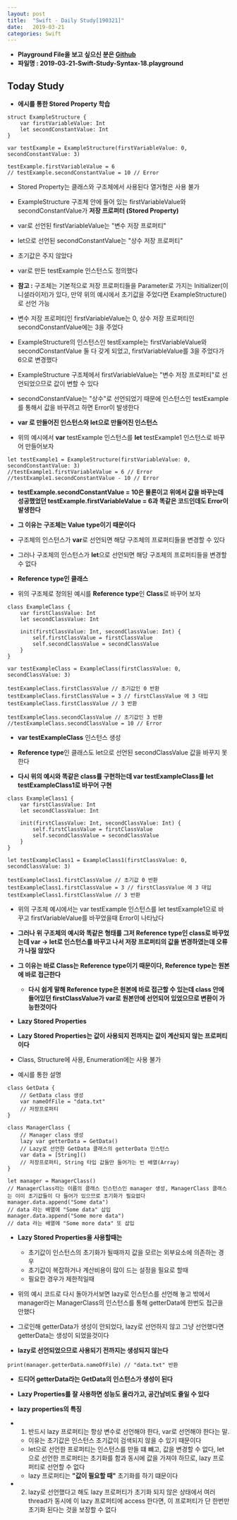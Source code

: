 ```yaml
---
layout: post
title:  "Swift - Daily Study[190321]"
date:   2019-03-21
categories: Swift
---
```


- **Playground File을 보고 싶으신 분은 [Github](https://github.com/VincentGeranium/Swift-Study)**
- **파일명 : 2019-03-21-Swift-Study-Syntax-18.playground**


## Today Study

- **에시를 통한 Stored Property 학습**

```
struct ExampleStructure {
    var firstVariableValue: Int
    let secondConstantValue: Int
}

var testExample = ExampleStructure(firstVariableValue: 0, secondConstantValue: 3)

testExample.firstVariableValue = 6
// testExample.secondConstantValue = 10 // Error
```

- Stored Property는 클래스와 구조체에서 사용된다 열거형은 사용 불가
- ExampleStructure 구조체 안에 들어 있는 firstVariableValue와 secondConstantValue가 **저장 프로퍼터 (Stored Property)**
- var로 선언된 firstVariableValue는 "변수 저장 프로퍼티"
- let으로 선언된 secondConstantValue는 "상수 저장 프로퍼티"
- 초기값은 주지 않았다
- var로 만든 testExample 인스턴스도 정의했다
- **참고 :** 구조체는 기본적으로 저장 프로퍼티들을 Parameter로 가지는 Initializer(이니셜라이저)가 있다, 만약 위의 예시에서 초기값을 주었다면 ExampleStructure()로 선언 가능
- 변수 저장 프로퍼티인 firstVariableValue는 0, 상수 저장 프로퍼티인 secondConstantValue에는 3을 주었다
- ExampleStructure의 인스턴스인 testExample는 firstVariableValue와 secondConstantValue 둘 다 갖게 되었고, firstVariableValue를 3을 주었다가 6으로 변경했다
- ExampleStructure 구조체에서 firstVariableValue는 "변수 저장 프로퍼티"로 선언되었으므로 값이 변할 수 있다
- secondConstantValue는 "상수"로 선언되었기 때문에 인스턴스인 testExample를 통해서 값을 바꾸려고 하면 Error이 발생한다

- **var 로 만들어진 인스턴스와 let으로 만들어진 인스턴스**

- 위의 예시에서 **var** testExample 인스턴스를 **let** testExample1 인스턴스로 바꾸어 만들어보자

```
let testExample1 = ExampleStructure(firstVariableValue: 0, secondConstantValue: 3)
//testExample1.firstVariableValue = 6 // Error
//testExample1.secondConstantValue - 10 // Error
```

- **testExample.secondConstantValue = 10은 물론이고 위에서 값을 바꾸는데 성공했었던 testExample.firstVariableValue = 6과 똑같은 코드인데도 Error이 발생한다**
- **그 이유는 구조체는 Value type이기 때문이다**
- 구조체의 인스턴스가 **var**로 선언되면 해당 구조체의 프로퍼티들을 변경할 수 있다
- 그러나 구조체의 인스턴스가 **let**으로 선언되면 해당 구조체의 프로퍼티들을 변경할 수 없다

- **Reference type인 클래스**

- 위의 구조체로 정의된 예시를 **Reference type**인 **Class**로 바꾸어 보자

```
class ExampleClass {
    var firstClassValue: Int
    let secondClassValue: Int
    
    init(firstClassValue: Int, secondClassValue: Int) {
        self.firstClassValue = firstClassValue
        self.secondClassValue = secondClassValue
    }
}

var testExampleClass = ExampleClass(firstClassValue: 0, secondClassValue: 3)

testExampleClass.firstClassValue // 초기값인 0 반환
testExampleClass.firstClassValue = 3 // firstClassValue 에 3 대입
testExampleClass.firstClassValue // 3 반환

testExampleClass.secondClassValue // 초기값인 3 반환
//testExampleClass.secondClassValue = 10 // Error
```

- **var testExampleClass** 인스턴스 생성
- **Reference type**인 클래스도 let으로 선언된 secondClassValue 값을 바꾸지 못한다

- **다시 위의 예시와 똑같은 class를 구현하는데 var testExampleClass를 let testExampleClass1로 바꾸어 구현**

```
class ExampleClass1 {
    var firstClassValue: Int
    let secondClassValue: Int
    
    init(firstClassValue: Int, secondClassValue: Int) {
        self.firstClassValue = firstClassValue
        self.secondClassValue = secondClassValue
    }
}

let testExampleClass1 = ExampleClass1(firstClassValue: 0, secondClassValue: 3)

testExampleClass1.firstClassValue // 초기값 0 반환
testExampleClass1.firstClassValue = 3 // firstClassValue 에 3 대입
testExampleClass1.firstClassValue // 3 반환
```

- 위의 구조체 예시에서는 var testExample 인스턴스를 let testExample1으로 바꾸고 firstVariableValue를 바꾸었을때 Error이 나타났다
- **그러나 위 구조체의 예시와 똑같은 형태를 그저 Reference type인 class로 바꾸었는데 var -> let로 인스턴스를 바꾸고 나서 저장 프로퍼티의 값을 변경하였는데 오류가 나질 않았다**
- **그 이유는 바로 Class는 Reference type이기 때문이다, Reference type는 원본에 바로 접근한다**
    - **다시 쉽게 말해 Reference type은 원본에 바로 접근할 수 있는데 class 안에 들어있던 firstClassValue가 var로 원본안에 선언되어 있었으므로 변환이 가능한것이다**

- **Lazy Stored Properties**
- **Lazy Stored Properties는 값이 사용되지 전까지는 값이 계산되지 않는 프로퍼티이다**
- Class, Structure에 사용, Enumeration에는 사용 불가

- 예시를 통한 설명

```
class GetData {
    // GetData class 생성
    var nameOfFile = "data.txt"
    // 저장프로퍼티
}

class ManagerClass {
    // Manager class 생성
    lazy var getterData = GetData()
    // Lazy로 선언한 GetData 클래스의 getterData 인스턴스
    var data = [String]()
    // 저장프로퍼티, String 타입 값들만 들어가는 빈 배열(Array)
}

let manager = ManagerClass()
// ManagerClass라는 이름의 클래스 인스턴스인 manager 생성, ManagerClass 클래스는 이미 초기값들이 다 들어가 있으므로 초기화가 필요없다
manager.data.append("Some data")
// data 라는 배열에 "Some data" 삽입
manager.data.append("Some more data")
// data 라는 배열에 "Some more data" 또 삽입
```

- **Lazy Stored Properties을 사용할때는**
    - 초기값이 인스턴스의 초기화가 될때까지 값을 모르는 외부요소에 의존하는 경우
    - 초기값이 복잡하거나 계산비용이 많이 드는 설정을 필요로 할때
    - 필요한 경우가 제한적일때

- 위의 예시 코드로 다시 돌아가서보면 lazy로 인스턴스를 선언해 놓고 밖에서 manager라는 ManagerClass의 인스턴스를 통해 getterData에 한번도 접근을 안했다
- 그로인해 getterData가 생성이 안되었다, lazy로 선언하지 않고 그냥 선언했다면 getterData는 생성이 되었을것이다
- **lazy로 선언되었으므로 사용되기 전까지는 생성되지 않는다**

```
print(manager.getterData.nameOfFile) // "data.txt" 반환
```

- **드디어 getterData라는 GetData의 인스턴스가 생성이 된다**
- **Lazy Properties를 잘 사용하면 성능도 올라가고, 공간남비도 줄일 수 있다**

- **lazy properties의 특징**

- 1. 반드시 lazy 프로퍼티는 항상 변수로 선언해야 한다, var로 선언해야 한다는 말.
    - 이유는 초기값은 인스턴스 초기값이 검색되지 않을 수 있기 때문이다
    - let으로 선언한 프로퍼티는 인스턴스를 만들 떄 뺴고, 값을 변경할 수 없다, let으로 선언한 프로퍼티는 초기화를 함과 동시에 값을 가져야 하므로, lazy 프로퍼티로 선언할 수 없다
    - lazy 프로퍼티는 **"값이 필요할 때"** 초기화를 하기 떄문이다
    
- 2. lazy로 선언했다고 해도 lazy 프로퍼티가 초기화 되지 않은 상태에서 여러 thread가 동시에 이 lazy 프로퍼티에 access 한다면, 이 프로퍼티가 단 한번만 초기화 된다는 것을 보장할 수 없다